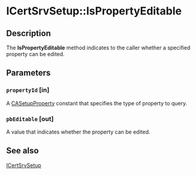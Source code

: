 # ICertSrvSetup::IsPropertyEditable

## Description

The **IsPropertyEditable** method indicates to the caller whether a specified property can be edited.

## Parameters

### `propertyId` [in]

A [CASetupProperty](https://learn.microsoft.com/windows/win32/api/casetup/ne-casetup-casetupproperty) constant that specifies the type of property to query.

### `pbEditable` [out]

A value that indicates whether the property can be edited.

## See also

[ICertSrvSetup](https://learn.microsoft.com/windows/desktop/api/casetup/nn-casetup-icertsrvsetup)